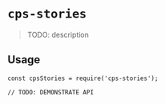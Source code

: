 # `cps-stories`

> TODO: description

## Usage

```
const cpsStories = require('cps-stories');

// TODO: DEMONSTRATE API
```

